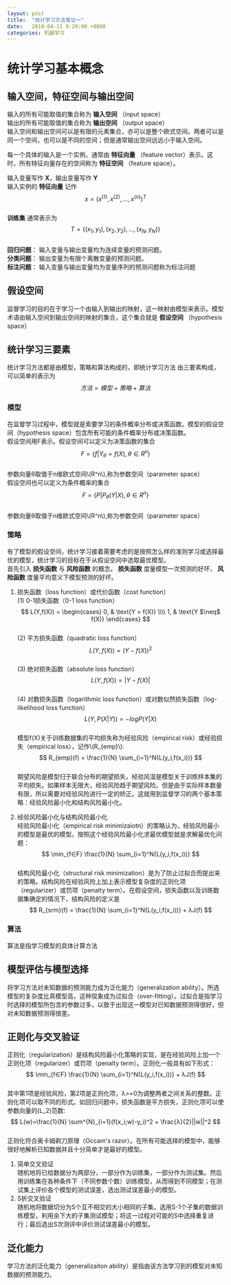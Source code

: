 ```yaml
---
layout: post
title:  "统计学习方法笔记一"
date:   2018-04-11 9:20:00 +0800
categories: 机器学习
---
```


# 统计学习基本概念 #
## 输入空间，特征空间与输出空间 ##
输入的所有可能取值的集合称为 **输入空间** （input space）   
输出的所有可能取值的集合称为 **输出空间** （output space）  
输入空间和输出空间可以是有限的元素集合，亦可以是整个欧式空间。两者可以是同一个空间，也可以是不同的空间；但是通常输出空间远远小于输入空间。  
  
每一个具体的输入是一个实例，通常由 **特征向量** （feature vector）表示。这时，所有特征向量存在的空间称为 **特征空间** （feature space）。

输入变量写作 **X**，输出变量写作 **Y**  
输入实例的 **特征向量** 记作  
	$$ x=(x^{(1)},x^{(2)},...,x^{(n)})^T $$  
**训练集** 通常表示为  
	$$ T=\lbrace(x_1,y_1),(x_2,y_2),...,(x_N,y_N)\rbrace $$  
**回归问题**： 输入变量与输出变量均为连续变量的预测问题。  
**分类问题**： 输出变量为有限个离散变量的预测问题。  
**标注问题**： 输入变量与输出变量均为变量序列的预测问题称为标注问题  

## 假设空间 ##
监督学习的目的在于学习一个由输入到输出的映射，这一映射由模型来表示。模型术语由输入空间到输出空间的映射的集合，这个集合就是 **假设空间** （hypothesis space）  

## 统计学习三要素 ##
统计学习方法都是由模型，策略和算法构成的，即统计学习方法 由三要素构成，可以简单的表示为  
$$方法 = 模型 + 策略 + 算法$$   
### 模型 ###
在监督学习过程中，模型就是索要学习的条件概率分布或决策函数。模型的假设空间（hypothesis space）包含所有可能的条件概率分布或决策函数。   
假设空间用F表示。假设空间可以定义为决策函数的集合  
	$$ F= \lbrace f|Y_θ=f(X), θ∈R^n \rbrace $$  
参数向量θ取值于n维欧式空间\\(R^n\\),称为参数空间（parameter space）  
假设空间也可以定义为条件概率的集合  
	$$ F= \lbrace P|P_θ(Y|X), θ∈R^n \rbrace $$  
参数向量θ取值于n维欧式空间\\(R^n\\),称为参数空间（parameter space） 
### 策略 ###
有了模型的假设空间，统计学习接着需要考虑的是按照怎么样的准则学习或选择最优的模型，统计学习的目标在于从假设空间中选取最优模型。  
首先引入 **损失函数** 与 **风险函数** 的概念。 **损失函数** 度量模型一次预测的好坏， **风险函数** 度量平均意义下模型预测的好坏。  
1. 损失函数（loss function）或代价函数（cost function）    
(1) 0-1损失函数（0-1 loss function）  
	$$
	L(Y,f(X)) =
	\begin{cases}
	0, & \text{Y = f(X)}  \\\\
	1, & \text{Y $\neq$ f(X)}
	\end{cases}
	$$  
(2) 平方损失函数（quadratic loss function）  
	$$ L(Y,f(X)) = (Y-f(X))^2 $$  
(3) 绝对损失函数（absolute loss function）    
	$$ L(Y,f(X)) = |Y-f(X)| $$  
(4) 对数损失函数（logarithmic loss function）或对数似然损失函数（log-likelihood loss function）    
	$$ L(Y,P(X|Y)) = -log{P(Y|X)} $$  
模型f(X)关于训练数据集的平均损失称为经验风险（empirical risk）或经验损失（empirical loss），记作\\(R_{emp}\\):  
	$$ 
	R_{emp}(f) = \frac{1}{N} \sum_{i=1}^N{L(y_i,f(x_i))}
	$$  
期望风险是模型归于联合分布的期望损失，经验风湿是模型关于训练样本集的平均损失。如果样本无限大，经验风险趋于期望风险。但是由于实际样本数量有限，所以需要对经验风险进行一定的矫正。这就用到监督学习的两个基本策略：经验风险最小化和结构风险最小化。  

2. 经验风险最小化与结构风险最小化  
经验风险最小化（empirical risk minimizaiotn）的策略认为，经验风险最小的模型是最优的模型。按照这个经验风险最小化求最优模型就是求解最优化问题：  
	$$ \min_{f∈F} \frac{1}{N} \sum_{i=1}^N{L(y_i,f(x_i))} $$  
结构风险最小化（structural risk minimization）是为了防止过拟合而提出来的策略。结构风险在经验风险上加上表示模型复杂度的正则化项（regularizer）或罚项（penalty term）。在假设空间，损失函数以及训练数据集确定的情况下，结构风险的定义是  
	$$ R_{srm}(f) =  \frac{1}{N} \sum_{i=1}^N{L(y_i,f(x_i))} + λJ(f) $$  

### 算法 ###
算法是指学习模型的具体计算方法  

## 模型评估与模型选择 ## 
将学习方法对未知数据的预测能力成为泛化能力（generalization ability）。所选模型的复杂度比真模型高，这种现象成为过拟合（over-fitting）。过拟合是指学习时选择的模型所包含的参数过多，以致于出现这一模型对已知数据预测得很好，但对未知数据预测得很差。  

## 正则化与交叉验证
正则化（regularization）是结构风险最小化策略的实现，是在经验风险上加一个正则化项（regularizer）或罚项（penalty term）。正则化一般具有如下形式：  
	$$ \min_{f∈F} \frac{1}{N} \sum_{i=1}^N{L(y_i,f(x_i))} + λJ(f) $$  
其中第1项是经验风险，第2项是正则化项，λ>=0为调整两者之间关系的整数。正则化项可以取不同的形式。如回归问题中，损失函数是平方损失，正则化项可以使参数向量的\(L_2\)范数:
	$$ L(w)=\frac{1}{N} \sum^{N}_{i=1}(f(x_i;w)-y_i)^2 + \frac{λ}{2}||w||^2 $$  
正则化符合奥卡姆剃刀原理（Occam's razor）。在所有可能选择的模型中，能够很好地解析已知数据并且十分简单才是最好的模型。  

1. 简单交叉验证  
随机地将已给数据分为两部分，一部分作为训练集，一部分作为测试集。然后用训练集在各种条件下（不同参数个数）训练模型，从而得到不同模型；在测试集上评价各个模型的测试误差，选出测试误差最小的模型。
2. S折交叉验证  
随机地将数据切分为S个互不相交的大小相同的子集。选用S-1个子集的数据训练模型，利用余下大的子集测试模型；将这一过程对可能的S中选择重复进行；最后选出S次测评中评价测试误差最小的模型。

## 泛化能力 ##
学习方法的泛化能力（generalizaiton ability）是指由该方法学习到的模型对未知数据的预测能力。


  



 







  